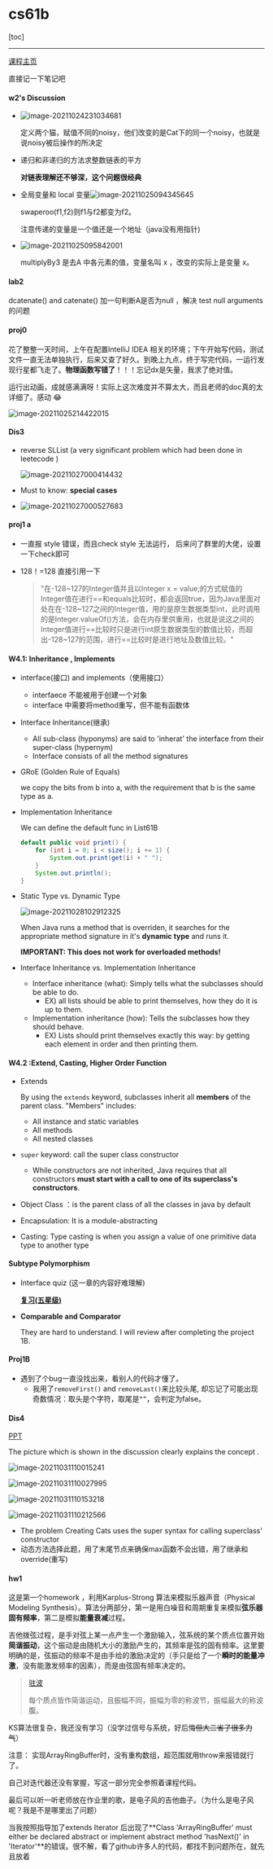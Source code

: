 # cs61b



[toc]

---

[课程主页](https://sp18.datastructur.es/)

直接记一下笔记吧

#### w2's Discussion

- ![image-20211024231034681](https://raw.githubusercontent.com/RamezesDong/MyCSNotes/main/Notes/cs61b/image-20211024231034681.png)

  定义两个猫，赋值不同的noisy，他们改变的是Cat下的同一个noisy，也就是说noisy被后操作的所决定

- 递归和非递归的方法求整数链表的平方

  **对链表理解还不够深，这个问题很经典**

- 全局变量和 local 变量![image-20211025094345645](https://raw.githubusercontent.com/RamezesDong/MyCSNotes/main/Notes/cs61b/image-20211025094345645.png)

  swaperoo(f1,f2)则f1与f2都变为f2。

  注意传递的变量是一个值还是一个地址（java没有用指针)

- ![image-20211025095842001](https://raw.githubusercontent.com/RamezesDong/MyCSNotes/main/Notes/cs61b/image-20211025095842001.png)

  multiplyBy3 是去A 中各元素的值，变量名叫 x ，改变的实际上是变量 x。

#### lab2

dcatenate() and catenate() 加一句判断A是否为null ，解决 test null arguments 的问题

#### proj0

花了整整一天时间，上午在配置IntelliJ IDEA 相关的环境；下午开始写代码，测试文件一直无法单独执行，后来又查了好久。到晚上九点，终于写完代码，一运行发现行星都飞走了。**物理函数写错了**！！！忘记dx是矢量，我求了绝对值。

运行出动画，成就感满满呀！实际上这次难度并不算太大，而且老师的doc真的太详细了。感动 :joy:

![image-20211025214422015](https://raw.githubusercontent.com/RamezesDong/MyCSNotes/main/Notes/cs61b/image-20211025214422015.png)

#### Dis3

- reverse SLList (a very significant problem which had been done in leetecode )

  ![image-20211027000414432](https://raw.githubusercontent.com/RamezesDong/MyCSNotes/main/Notes/cs61b/image-20211027000414432.png)

- Must to know: **special cases** 
- ![image-20211027000527683](https://raw.githubusercontent.com/RamezesDong/MyCSNotes/main/Notes/cs61b/image-20211027000527683.png)

#### proj1 a

- 一直报 style 错误，而且check style 无法运行， 后来问了群里的大佬，设置一下check即可

- 128！=128 直接引用一下

  > "在-128~127的Integer值并且以Integer x = value;的方式赋值的Integer值在进行==和equals比较时，都会返回true，因为Java里面对处在在-128~127之间的Integer值，用的是原生数据类型int，此时调用的是Integer.valueOf()方法，会在内存里供重用，也就是说这之间的Integer值进行==比较时只是进行int原生数据类型的数值比较，而超出-128~127的范围，进行==比较时是进行地址及数值比较。"


#### W4.1: Inheritance , Implements

- interface(接口) and implements（使用接口）

  	- interfaece 不能被用于创建一个对象
  	- interface 中需要将method重写，但不能有函数体

- Interface Inheritance(继承)

  - All sub-class (hyponyms) are said to 'inherat' the interface from their super-class (hypernym)
  - Interface consists of all the method signatures

- GRoE (Golden Rule of Equals)

  we copy the bits from b into a, with the requirement that b is the same type as a.

- Implementation Inheritance 

  We can define the default func in List61B

  ```java
  default public void print() {
      for (int i = 0; i < size(); i += 1) {
          System.out.print(get(i) + " ");
      }
      System.out.println();
  }
  ```

- Static Type vs. Dynamic Type

  ![image-20211028102912325](https://raw.githubusercontent.com/RamezesDong/MyCSNotes/main/Notes/cs61b/image-20211028102912325.png)

  When Java runs a method that is overriden, it searches for the appropriate method signature in it's **dynamic type** and runs it.

  **IMPORTANT: This does not work for overloaded methods!**

- Interface Inheritance vs. Implementation Inheritance

  - Interface inheritance (what): Simply tells what the subclasses should be able to do.
    - EX) all lists should be able to print themselves, how they do it is up to them.
  - Implementation inheritance (how): Tells the subclasses how they should behave.
    - EX) Lists should print themselves exactly this way: by getting each element in order and then printing them.

#### W4.2 :Extend, Casting, Higher Order Function

- Extends

  By using the `extends` keyword, subclasses inherit all **members** of the parent class. "Members" includes:

  - All instance and static variables
  - All methods
  - All nested classes

- `super` keyword: call the super class constructor

  - While constructors are not inherited, Java requires that all constructors **must start with a call to one of its superclass's constructors**.

- Object Class ：is the parent class of all the classes in java by default

- Encapsulation: It is a module-abstracting

- Casting: Type casting is when you assign a value of one primitive data type to another type

#### Subtype Polymorphism

- Interface quiz (这一章的内容好难理解)

  [**复习(五星级)**](https://www.youtube.com/watch?v=dbdbcbhe3Jk)

- **Comparable and Comparator**

  They are hard to understand. I will review after completing the project 1B.

#### Proj1B

- 遇到了个bug一直没找出来，看别人的代码才懂了。
  - 我用了`removeFirst()` and `removeLast()`来比较头尾, 却忘记了可能出现奇数情况：取头是个字符，取尾是`“”`，会判定为false。

#### Dis4

[PPT](https://docs.google.com/presentation/d/1uN5LwebE8ntlJHJTsCixhP4squ-r_xVUC2vcq8FfUXM/edit#slide=id.g306ea6a40e_0_70)

The picture which is shown in the discussion clearly explains the concept .

![image-20211031110015241](https://raw.githubusercontent.com/RamezesDong/MyCSNotes/main/Notes/cs61b/image-20211031110015241.png)



![image-20211031110027995](https://raw.githubusercontent.com/RamezesDong/MyCSNotes/main/Notes/cs61b/image-20211031110027995.png)



![image-20211031110153218](https://raw.githubusercontent.com/RamezesDong/MyCSNotes/main/Notes/cs61b/image-20211031110153218.png)

![image-20211031110212566](https://raw.githubusercontent.com/RamezesDong/MyCSNotes/main/Notes/cs61b/image-20211031110212566.png)

- The problem Creating Cats uses the super syntax for calling superclass' constructor
- 动态方法选择此题，用了末尾节点来确保max函数不会出错，用了继承和override(重写)

#### hw1

这是第一个homework ，利用Karplus-Strong 算法来模拟乐器声音（Physical Modeling Synthesis）。算法分两部分，第一是用白噪音和周期重复来模拟**弦乐器固有频率**，第二是模拟**能量衰减**过程。

吉他拨弦过程，是手对弦上某一点产生一个激励输入，弦系统的某个质点位置开始**简谐振动**，这个振动是由随机大小的激励产生的，其频率是弦的固有频率。这里要明确的是，弦振动的频率不是由手给的激励决定的（手只是给了一个**瞬时的能量冲激**，没有能激发频率的因素），而是由弦固有频率决定的。

> [驻波](https://zh.wikipedia.org/wiki/%E9%A7%90%E6%B3%A2)
>
> 每个质点皆作简谐运动，且振幅不同，振幅为零的称波节，振幅最大的称波腹。

KS算法很复杂，我还没有学习（没学过信号与系统，好后悔~~但大二省了很多力气~~）

注意： 实现ArrayRingBuffer时，没有重构数组，超范围就用throw来报错就行了。

自己对迭代器还没有掌握，写这一部分完全参照着课程代码。

最后可以听一听老师放在作业里的歌，是电子风的吉他曲子。（为什么是电子风呢？我是不是哪里出了问题）

当我按照指导加了extends Iterator 后出现了**Class 'ArrayRingBuffer' must either be declared abstract or implement abstract method 'hasNext()' in 'Iterator'**的错误。很不解，看了github许多人的代码，都找不到问题所在，就先且放着





















